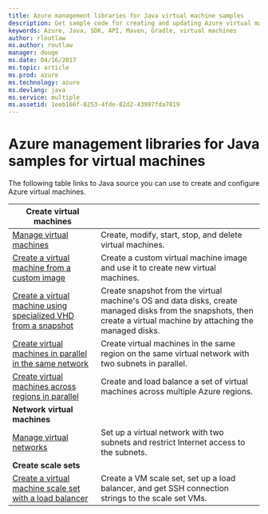 ```yaml
---
title: Azure management libraries for Java virtual machine samples
description: Get sample code for creating and updating Azure virtual machines using the Azure management libraries for Java
keywords: Azure, Java, SDK, API, Maven, Gradle, virtual machines
author: rloutlaw
ms.author: routlaw
manager: douge
ms.date: 04/16/2017
ms.topic: article
ms.prod: azure
ms.technology: azure
ms.devlang: java
ms.service: multiple
ms.assetid: 1eeb166f-8253-4fde-82d2-43997fda7819
---
```


# Azure management libraries for Java samples for virtual machines

The following table links to Java source you can use to create and configure Azure virtual machines.

| **Create virtual machines** || 
|---|---|
| [Manage virtual machines][1] | Create, modify, start, stop, and delete virtual machines. |
| [Create a virtual machine from a custom image][2] | Create a custom virtual machine image and use it to create new virtual machines. | 
| [Create a virtual machine using specialized VHD from a snapshot][3] | Create snapshot from the virtual machine's OS and data disks, create managed disks from the snapshots, then create a virtual machine by attaching the managed disks. |  
| [Create virtual machines in parallel in the same network][4] | Create virtual machines in the same region on the same virtual network with two subnets in parallel. |
| [Create virtual machines across regions in parallel][5] | Create and load balance a set of virtual machines across multiple Azure regions. |
| **Network virtual machines** || 
| [Manage virtual networks][6] | Set up a virtual network with two subnets and restrict Internet access to the subnets. |
| **Create scale sets** ||
| [Create a virtual machine scale set with a load balancer][7] | Create a VM scale set, set up a load balancer, and get SSH connection strings to the scale set VMs. |

[1]: java-sdk-manage-virtual-machines.md
[2]: https://azure.microsoft.com/resources/samples/managed-disk-java-create-virtual-machine-using-custom-image/
[3]: https://azure.microsoft.com/resources/samples/managed-disk-java-create-virtual-machine-using-specialized-disk-from-vhd/
[4]: https://azure.microsoft.com/resources/samples/compute-java-manage-virtual-machines-in-parallel/
[5]: java-sdk-virtual-machines-in-parallel.md
[6]: java-sdk-manage-virtual-networks.md
[7]: java-sdk-manage-vm-scalesets.md